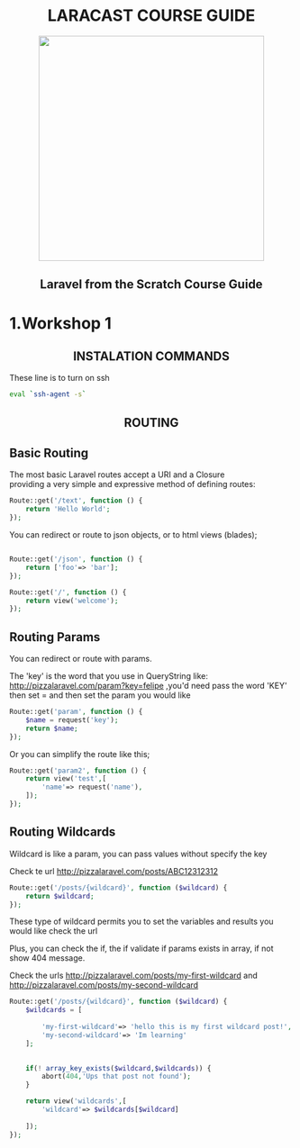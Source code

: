 <h1 align="center">LARACAST COURSE GUIDE </h1>
<p align="center"><img src="https://res.cloudinary.com/dtfbvvkyp/image/upload/v1566331377/laravel-logolockup-cmyk-red.svg" width="400"></p>
<h2 align="center"> Laravel from the Scratch Course Guide</h2>

# 1.Workshop 1
<h2 align="center">INSTALATION COMMANDS</h2>

<p>These line is to turn on ssh </p>

```bash
eval `ssh-agent -s`   
```
<h2 align="center">ROUTING</h2>


## Basic Routing
<p>The most basic Laravel routes accept a URI and a Closure</br>providing a very simple and expressive method of defining routes:
</p>

```php
Route::get('/text', function () {
    return 'Hello World';
});
```
<p>You can redirect or route to json objects, or to html views (blades);
</p>

```php

Route::get('/json', function () {
    return ['foo'=> 'bar'];
});

Route::get('/', function () {
    return view('welcome');
});
```
## Routing Params 

You can redirect or route with params.

The 'key' is the word that you use in QueryString like: http://pizzalaravel.com/param?key=felipe ,you'd need pass the word 'KEY' then set = and then set the param you would like 

```php
Route::get('param', function () {
    $name = request('key');
    return $name;
});
```

Or you can simplify the route like this;

```php
Route::get('param2', function () {
    return view('test',[
        'name'=> request('name'),
    ]);
});
```

## Routing Wildcards

Wildcard is like a param, you can pass  values without specify the key

Check te url http://pizzalaravel.com/posts/ABC12312312

```php
Route::get('/posts/{wildcard}', function ($wildcard) {
    return $wildcard;
});

```

These type of wildcard permits you to set the variables and results you would like check the url 

Plus, you can check the if, the if validate if params exists in array, if not show 404 message.

Check the urls http://pizzalaravel.com/posts/my-first-wildcard and http://pizzalaravel.com/posts/my-second-wildcard

```php
Route::get('/posts/{wildcard}', function ($wildcard) {
    $wildcards = [
      
        'my-first-wildcard'=> 'hello this is my first wildcard post!',
        'my-second-wildcard'=> 'Im learning'
    ];

   
    if(! array_key_exists($wildcard,$wildcards)) {
        abort(404,'Ups that post not found');
    }

    return view('wildcards',[
        'wildcard'=> $wildcards[$wildcard]
    
    ]);
});

```